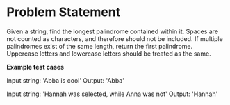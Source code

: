 # Problem Statement

Given a string, find the longest palindrome contained within it. Spaces are not counted as characters, and therefore should
not be included. If multiple palindromes exist of the same length, return the first palindrome. Uppercase letters and lowercase
letters should be treated as the same.

**Example test cases**

Input string: 'Abba is cool'
Output: 'Abba'

Input string: 'Hannah was selected, while Anna was not'
Output: 'Hannah'
